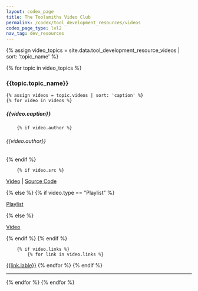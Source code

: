 ```yaml
---
layout: codex_page
title: The Toolsmiths Video Club
permalink: /codex/tool_development_resources/videos
codex_page_type: lvl2
nav_tag: dev_resources
---
```


<!-- To Edit or Add content to this page please edit the _data/tool_development_resource_videos.yaml file -->
{% assign video_topics = site.data.tool_development_resource_videos | sort: 'topic_name' %}

{% for topic in video_topics %}
<h3> {{topic.topic_name}} </h3>

	{% assign videos = topic.videos | sort: 'caption' %}
	{% for video in videos %}
<h5>{{video.caption}}</h5>

		{% if video.author %}
<h6>{{video.author}}</h6>
		{% endif %}

		{% if video.src %}
<p><a href="{{video.url}}">Video</a>
 | <a href="{{video.src}}">Source Code</a></p>
		{% else %}
			{% if video.type == "Playlist" %}
<p><a href="{{video.url}}">Playlist</a></p>
			{% else %}
<p><a href="{{video.url}}">Video</a></p>
			{% endif %}
		{% endif %}

		{% if video.links %}
			{% for link in video.links %}
<a href="{{link.url}}">{{link.lable}}</a>
			{% endfor %}
		{% endif %}
<hr>
	{% endfor %}
{% endfor %}